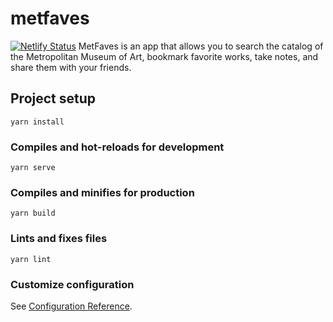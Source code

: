 # metfaves

[![Netlify Status](https://api.netlify.com/api/v1/badges/c80809a4-3bea-45e3-b5a9-21bffd8c2915/deploy-status)](https://app.netlify.com/sites/metfaves/deploys)
MetFaves is an app that allows you to search the catalog of the Metropolitan Museum of Art, bookmark favorite works, take notes, and share them with your friends.

## Project setup

```
yarn install
```

### Compiles and hot-reloads for development

```
yarn serve
```

### Compiles and minifies for production

```
yarn build
```

### Lints and fixes files

```
yarn lint
```

### Customize configuration

See [Configuration Reference](https://cli.vuejs.org/config/).
